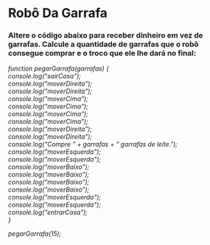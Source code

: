 # Robô Da Garrafa

### Altere o código abaixo para receber dinheiro em vez de garrafas. Calcule a quantidade de garrafas que o robô consegue comprar e o troco que ele lhe dará no final:

*function pegarGarrafa(garrafas) { <br/>
    console.log("sairCasa"); <br/>
    console.log("moverDireita"); <br/>
    console.log("moverDireita"); <br/>
    console.log("moverCima"); <br/>
    console.log("moverCima"); <br/>
    console.log("moverCima"); <br/>
    console.log("moverCima"); <br/>
    console.log("moverDireita"); <br/>
    console.log("moverDireita"); <br/>
    console.log("Compre " + garrafas + " garrafas de leite."); <br/>
    console.log("moverEsquerda"); <br/> 
    console.log("moverEsquerda"); <br/>
    console.log("moverBaixo"); <br/>
    console.log("moverBaixo"); <br/>
    console.log("moverBaixo"); <br/>
    console.log("moverBaixo"); <br/>
    console.log("moverEsquerda"); <br/>
    console.log("moverEsquerda"); <br/>
    console.log("entrarCasa"); <br/>
}*

*pegarGarrafa(15);*
